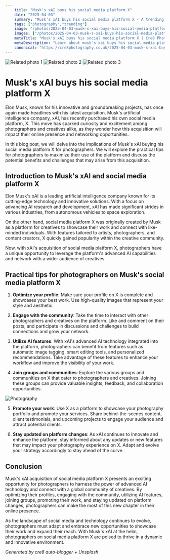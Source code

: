 ```yaml
---
    title: "Musk's xAI buys his social media platform X"
    date: "2025-04-03"
    summary: "Musk's xAI buys his social media platform X - A trending topic in photography."
    tags: ["photography","trending"]
    image: "/photos/2025-04-03-musk-s-xai-buys-his-social-media-platform-x-1.jpg"
    images: ["/photos/2025-04-03-musk-s-xai-buys-his-social-media-platform-x-1.jpg","/photos/2025-04-03-musk-s-xai-buys-his-social-media-platform-x-2.jpg","/photos/2025-04-03-musk-s-xai-buys-his-social-media-platform-x-3.jpg"]
    metaTitle: "Musk's xAI buys his social media platform X | Cre8 Photography"
    metaDescription: "Learn about musk's xai buys his social media platform x in photography with practical tips and insights."
    canonical: "https://cre8photography.co.uk/2025-04-03-musk-s-xai-buys-his-social-media-platform-x"
---
```



<div class="grid grid-cols-1 sm:grid-cols-2 md:grid-cols-3 gap-4">
  <img src="/photos/2025-04-03-musk-s-xai-buys-his-social-media-platform-x-1.jpg" alt="Related photo 1" class="w-full rounded-lg" />
<img src="/photos/2025-04-03-musk-s-xai-buys-his-social-media-platform-x-2.jpg" alt="Related photo 2" class="w-full rounded-lg" />
<img src="/photos/2025-04-03-musk-s-xai-buys-his-social-media-platform-x-3.jpg" alt="Related photo 3" class="w-full rounded-lg" />
</div>


# Musk's xAI buys his social media platform X

Elon Musk, known for his innovative and groundbreaking projects, has once again made headlines with his latest acquisition. Musk's artificial intelligence company, xAI, has recently purchased his own social media platform, X. This move has sparked curiosity and excitement among photographers and creatives alike, as they wonder how this acquisition will impact their online presence and networking opportunities.

In this blog post, we will delve into the implications of Musk's xAI buying his social media platform X for photographers. We will explore the practical tips for photographers to maximize their use of the platform and discuss the potential benefits and challenges that may arise from this acquisition.

## Introduction to Musk's xAI and social media platform X

Elon Musk's xAI is a leading artificial intelligence company known for its cutting-edge technology and innovative solutions. With a focus on advancing AI research and development, xAI has made significant strides in various industries, from autonomous vehicles to space exploration.

On the other hand, social media platform X was originally created by Musk as a platform for creatives to showcase their work and connect with like-minded individuals. With features tailored to artists, photographers, and content creators, X quickly gained popularity within the creative community.

Now, with xAI's acquisition of social media platform X, photographers have a unique opportunity to leverage the platform's advanced AI capabilities and network with a wider audience of creatives.

## Practical tips for photographers on Musk's social media platform X

1. **Optimize your profile**: Make sure your profile on X is complete and showcases your best work. Use high-quality images that represent your style and aesthetic.

2. **Engage with the community**: Take the time to interact with other photographers and creatives on the platform. Like and comment on their posts, and participate in discussions and challenges to build connections and grow your network.

3. **Utilize AI features**: With xAI's advanced AI technology integrated into the platform, photographers can benefit from features such as automatic image tagging, smart editing tools, and personalized recommendations. Take advantage of these features to enhance your workflow and improve the visibility of your work.

4. **Join groups and communities**: Explore the various groups and communities on X that cater to photographers and creatives. Joining these groups can provide valuable insights, feedback, and collaboration opportunities.

![Photography](/path/to/image)

5. **Promote your work**: Use X as a platform to showcase your photography portfolio and promote your services. Share behind-the-scenes content, client testimonials, and upcoming projects to engage your audience and attract potential clients.

6. **Stay updated on platform changes**: As xAI continues to innovate and enhance the platform, stay informed about any updates or new features that may impact your photography experience on X. Adapt and evolve your strategy accordingly to stay ahead of the curve.

## Conclusion

Musk's xAI acquisition of social media platform X presents an exciting opportunity for photographers to harness the power of advanced AI technology and connect with a global community of creatives. By optimizing their profiles, engaging with the community, utilizing AI features, joining groups, promoting their work, and staying updated on platform changes, photographers can make the most of this new chapter in their online presence.

As the landscape of social media and technology continues to evolve, photographers must adapt and embrace new opportunities to showcase their work and expand their reach. With Musk's xAI at the helm, photographers on social media platform X are poised to thrive in a dynamic and innovative environment.

*Generated by cre8 auto-blogger + Unsplash*
